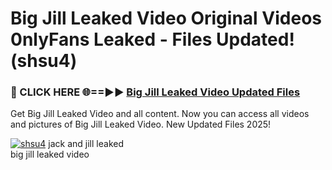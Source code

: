 # Big Jill Leaked Video Original Videos 0nlyFans Leaked - Files Updated! (shsu4)

<h3>🔴 CLICK HERE 🌐==►► <a href="https://tinyurl.com/4seja8ks" rel="nofollow">Big Jill Leaked Video Updated Files</a></h3>

Get Big Jill Leaked Video and all content. Now you can access all videos and pictures of Big Jill Leaked Video. New Updated Files 2025!

[![shsu4](https://i.imgur.com/EWjZXRe.gif)](https://tinyurl.com/4seja8ks)
jack and jill leaked<br>
big jill leaked video